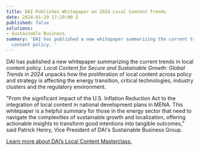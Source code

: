 ```yaml
---
title: DAI Publishes Whitepaper on 2024 Local Content Trends
date: 2024-01-29 17:29:00 Z
published: false
solutions:
- Sustainable Business
summary: 'DAI has published a new whitepaper summarizing the current trends in local
  content policy. '
---
```


DAI has published a new whitepaper summarizing the current trends in local content policy.  *Local Content for Secure and Sustainable Growth: Global Trends in 2024* unpacks how the proliferation of local content across policy and strategy is affecting the energy transition, critical technologies, industry clusters and the regulatory environment.

"From the significant impact of the U.S. Inflation Reduction Act to the integration of local content in national development plans in MENA. This whitepaper is a helpful summary for those in the energy sector that need to navigate the complexities of sustainable growth and localization, offering actionable insights to transform good intentions into tangible outcomes," said Patrick Henry, Vice President of DAI's Sustainable Business Group.

[Learn more about DAI’s Local Content Masterclass.](https://www.dai.com/our-work/solutions/sustainable/training/master-class)